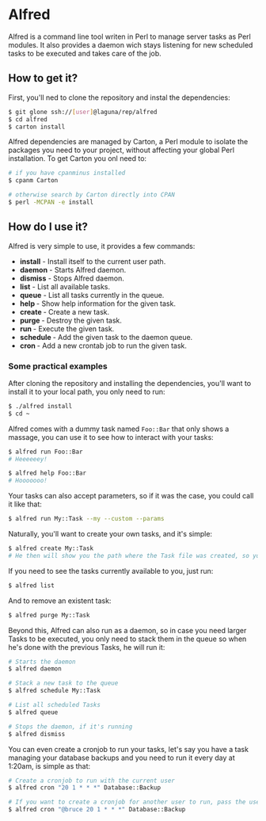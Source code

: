 # Alfred

Alfred is a command line tool writen in Perl to manage server tasks as Perl modules. It also provides a daemon wich stays listening for new scheduled tasks to be executed and takes care of the job.

## How to get it?

First, you'll ned to clone the repository and instal the dependencies:

```sh
$ git glone ssh://[user]@laguna/rep/alfred
$ cd alfred
$ carton install
```

Alfred dependencies are managed by Carton, a Perl module to isolate the packages you need to your project, without affecting your global Perl installation.
To get Carton you onl need to:

```sh
# if you have cpanminus installed
$ cpanm Carton

# otherwise search by Carton directly into CPAN
$ perl -MCPAN -e install
```


## How do I use it?

Alfred is very simple to use, it provides a few commands:
 * **install**                 - Install itself to the current user path.
 * **daemon**                  - Starts Alfred daemon.
 * **dismiss**                 - Stops Alfred daemon.
 * **list**                    - List all available tasks.
 * **queue**                   - List all tasks currently in the queue.
 * **help <task>**             - Show help information for the given task.
 * **create <task>**           - Create a new task.
 * **purge <task>**            - Destroy the given task.
 * **run <task>**              - Execute the given task.
 * **schedule <task>**         - Add the given task to the daemon queue.
 * **cron <crontime> <task>**  - Add a new crontab job to run the given task.

### Some practical examples

After cloning the repository and installing the dependencies, you'll want to install it to your local path, you only need to run:
```sh
$ ./alfred install
$ cd ~
```

Alfred comes with a dummy task named `Foo::Bar` that only shows a massage, you can use it to see how to interact with your tasks:
```sh
$ alfred run Foo::Bar
# Heeeeeey!

$ alfred help Foo::Bar
# Hooooooo!
```

Your tasks can also accept parameters, so if it was the case, you could call it like that:
```sh
$ alfred run My::Task --my --custom --params
```

Naturally, you'll want to create your own tasks, and it's simple:
```sh
$ alfred create My::Task
# He then will show you the path where the Task file was created, so you can code it
```

If you need to see the tasks currently available to you, just run:
```sh
$ alfred list
```

And to remove an existent task:
```sh
$ alfred purge My::Task
```


Beyond this, Alfred can also run as a daemon, so in case you need larger Tasks to be executed, you only need to stack them in the queue so when he's done with the previous Tasks, he will run it:
```sh
# Starts the daemon
$ alfred daemon

# Stack a new task to the queue
$ alfred schedule My::Task

# List all scheduled Tasks
$ alfred queue

# Stops the daemon, if it's running
$ alfred dismiss
```


You can even create a cronjob to run your tasks, let's say you have a task managing your database backups and you need to run it every day at 1:20am, is simple as that:
```sh
# Create a cronjob to run with the current user
$ alfred cron "20 1 * * *" Database::Backup

# If you want to create a cronjob for another user to run, pass the username like this
$ alfred cron "@bruce 20 1 * * *" Database::Backup
```
